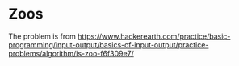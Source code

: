 # Zoos
The problem is from https://www.hackerearth.com/practice/basic-programming/input-output/basics-of-input-output/practice-problems/algorithm/is-zoo-f6f309e7/
